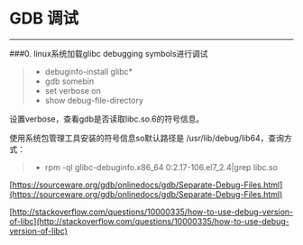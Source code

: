 # GDB 调试
------
###0. linux系统加载glibc debugging symbols进行调试
> * debuginfo-install glibc*
> * gdb somebin
> * set verbose on
> * show debug-file-directory

设置verbose，查看gdb是否读取libc.so.6的符号信息。

使用系统包管理工具安装的符号信息so默认路径是 /usr/lib/debug/lib64，查询方式：
> * rpm -ql glibc-debuginfo.x86_64 0:2.17-106.el7_2.4|grep libc.so

[https://sourceware.org/gdb/onlinedocs/gdb/Separate-Debug-Files.html](https://sourceware.org/gdb/onlinedocs/gdb/Separate-Debug-Files.html)

[http://stackoverflow.com/questions/10000335/how-to-use-debug-version-of-libc](http://stackoverflow.com/questions/10000335/how-to-use-debug-version-of-libc)
